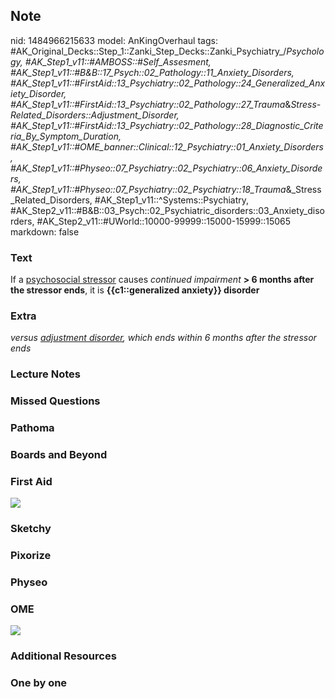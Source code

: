 ## Note
nid: 1484966215633
model: AnKingOverhaul
tags: #AK_Original_Decks::Step_1::Zanki_Step_Decks::Zanki_Psychiatry_/_Psychology, #AK_Step1_v11::#AMBOSS::#Self_Assesment, #AK_Step1_v11::#B&B::17_Psych::02_Pathology::11_Anxiety_Disorders, #AK_Step1_v11::#FirstAid::13_Psychiatry::02_Pathology::24_Generalized_Anxiety_Disorder, #AK_Step1_v11::#FirstAid::13_Psychiatry::02_Pathology::27_Trauma_&_Stress-Related_Disorders::Adjustment_Disorder, #AK_Step1_v11::#FirstAid::13_Psychiatry::02_Pathology::28_Diagnostic_Criteria_By_Symptom_Duration, #AK_Step1_v11::#OME_banner::Clinical::12_Psychiatry::01_Anxiety_Disorders, #AK_Step1_v11::#Physeo::07_Psychiatry::02_Psychiatry::06_Anxiety_Disorders, #AK_Step1_v11::#Physeo::07_Psychiatry::02_Psychiatry::18_Trauma_&_Stress_Related_Disorders, #AK_Step1_v11::^Systems::Psychiatry, #AK_Step2_v11::#B&B::03_Psych::02_Psychiatric_disorders::03_Anxiety_disorders, #AK_Step2_v11::#UWorld::10000-99999::15000-15999::15065
markdown: false

### Text
<div>
  If a <u>psychosocial stressor</u> causes <i>continued
  impairment</i> <b>> 6 months after the stressor ends</b>, it
  is <b>{{c1::generalized anxiety}} disorder</b>
</div>

### Extra
<i>versus <u>adjustment disorder</u>, which ends within 6 months
after the stressor ends</i>

### Lecture Notes


### Missed Questions


### Pathoma


### Boards and Beyond


### First Aid
<img src="tmp5MjJWx.png">

### Sketchy


### Pixorize


### Physeo


### OME
<div class="ome-widget">
  <a href=
  "https://onlinemeded.org/spa/psychiatry/anxiety-disorders/acquire?ref=anki">
  <img src="_OME_AnkiFlashcards_Lesson_6.png"></a>
</div>

### Additional Resources


### One by one

